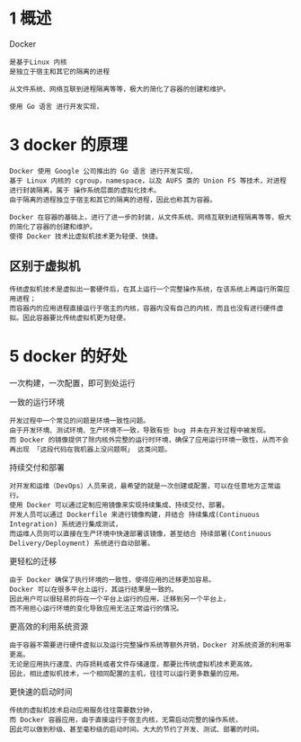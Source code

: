 

# 1 概述

Docker 
    
    是基于Linux 内核
    是独立于宿主和其它的隔离的进程
    
    从文件系统、网络互联到进程隔离等等，极大的简化了容器的创建和维护。
    
    使用 Go 语言 进行开发实现，



# 3 docker 的原理

    Docker 使用 Google 公司推出的 Go 语言 进行开发实现，
    基于 Linux 内核的 cgroup，namespace，以及 AUFS 类的 Union FS 等技术，对进程进行封装隔离，属于 操作系统层面的虚拟化技术。
    由于隔离的进程独立于宿主和其它的隔离的进程，因此也称其为容器。
    
    Docker 在容器的基础上，进行了进一步的封装，从文件系统、网络互联到进程隔离等等，极大的简化了容器的创建和维护。
    使得 Docker 技术比虚拟机技术更为轻便、快捷。

## 区别于虚拟机

    传统虚拟机技术是虚拟出一套硬件后，在其上运行一个完整操作系统，在该系统上再运行所需应用进程；
    而容器内的应用进程直接运行于宿主的内核，容器内没有自己的内核，而且也没有进行硬件虚拟。因此容器要比传统虚拟机更为轻便。


# 5 docker 的好处

一次构建，一次配置，即可到处运行

一致的运行环境

    开发过程中一个常见的问题是环境一致性问题。
    由于开发环境、测试环境、生产环境不一致，导致有些 bug 并未在开发过程中被发现。
    而 Docker 的镜像提供了除内核外完整的运行时环境，确保了应用运行环境一致性，从而不会再出现 「这段代码在我机器上没问题啊」 这类问题。

持续交付和部署

    对开发和运维（DevOps）人员来说，最希望的就是一次创建或配置，可以在任意地方正常运行。
    使用 Docker 可以通过定制应用镜像来实现持续集成、持续交付、部署。
    开发人员可以通过 Dockerfile 来进行镜像构建，并结合 持续集成(Continuous Integration) 系统进行集成测试，
    而运维人员则可以直接在生产环境中快速部署该镜像，甚至结合 持续部署(Continuous Delivery/Deployment) 系统进行自动部署。


更轻松的迁移

    由于 Docker 确保了执行环境的一致性，使得应用的迁移更加容易。
    Docker 可以在很多平台上运行，其运行结果是一致的。
    因此用户可以很轻易的将在一个平台上运行的应用，迁移到另一个平台上，
    而不用担心运行环境的变化导致应用无法正常运行的情况。


更高效的利用系统资源

    由于容器不需要进行硬件虚拟以及运行完整操作系统等额外开销，Docker 对系统资源的利用率更高。
    无论是应用执行速度、内存损耗或者文件存储速度，都要比传统虚拟机技术更高效。
    因此，相比虚拟机技术，一个相同配置的主机，往往可以运行更多数量的应用。

更快速的启动时间

    传统的虚拟机技术启动应用服务往往需要数分钟，
    而 Docker 容器应用，由于直接运行于宿主内核，无需启动完整的操作系统，
    因此可以做到秒级、甚至毫秒级的启动时间。大大的节约了开发、测试、部署的时间。

